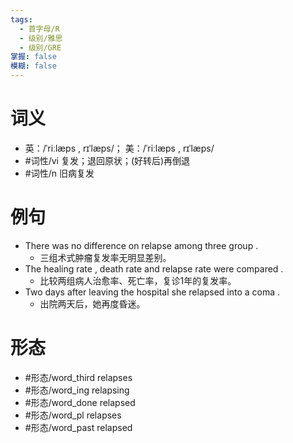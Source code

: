 ```yaml
---
tags:
  - 首字母/R
  - 级别/雅思
  - 级别/GRE
掌握: false
模糊: false
---
```

# 词义
- 英：/ˈriːlæps , rɪˈlæps/； 美：/ˈriːlæps , rɪˈlæps/
- #词性/vi  复发；退回原状；(好转后)再倒退
- #词性/n  旧病复发
# 例句
- There was no difference on relapse among three group .
	- 三组术式肿瘤复发率无明显差别。
- The healing rate , death rate and relapse rate were compared .
	- 比较两组病人治愈率、死亡率，复诊1年的复发率。
- Two days after leaving the hospital she relapsed into a coma .
	- 出院两天后，她再度昏迷。
# 形态
- #形态/word_third relapses
- #形态/word_ing relapsing
- #形态/word_done relapsed
- #形态/word_pl relapses
- #形态/word_past relapsed
